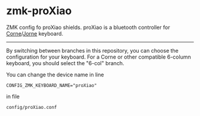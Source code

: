 # zmk-proXiao
  
ZMK config fo proXiao shields. proXiao is a bluetooth controller for [Corne](https://github.com/foostan/crkbd)/[Jorne](https://github.com/joric/jorne) keyboard.


---

By switching between branches in this repository, you can choose the configuration for your keyboard. For a Corne or other compatible 6-column keyboard, you should select the "6-col" branch.

You can change the device name in line
```
CONFIG_ZMK_KEYBOARD_NAME="proXiao"
```
in file
```
config/proXiao.conf
```


